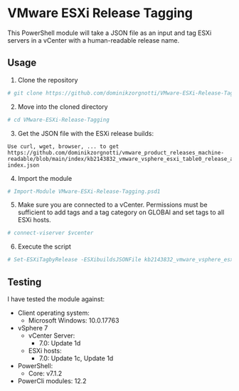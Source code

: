 # VMware ESXi Release Tagging

This PowerShell module will take a JSON file as an input and tag ESXi servers in a vCenter with a human-readable release name.

## Usage

1. Clone the repository  
```powershell
# git clone https://github.com/dominikzorgnotti/VMware-ESXi-Release-Tagging.git
```
2. Move into the cloned directory
```powershell
# cd VMware-ESXi-Release-Tagging
```
3. Get the JSON file with the ESXi release builds:
```text
Use curl, wget, browser, ... to get https://github.com/dominikzorgnotti/vmware_product_releases_machine-readable/blob/main/index/kb2143832_vmware_vsphere_esxi_table0_release_as-index.json
```
4. Import the module
```powershell
# Import-Module VMware-ESXi-Release-Tagging.psd1
```
5. Make sure you are connected to a vCenter. Permissions must be sufficient to add tags and a tag category on GLOBAl and set tags to all ESXi hosts.
```powershell
# connect-viserver $vcenter
```
6. Execute the script
```powershell
# Set-ESXiTagbyRelease -ESXibuildsJSONFile kb2143832_vmware_vsphere_esxi_table0_release_as-index.json
```

## Testing
I have tested the module against:

- Client operating system:
  - Microsoft Windows: 10.0.17763
- vSphere 7
  - vCenter Server:
    -  7.0: Update 1d
  - ESXi hosts:
    - 7.0: Update 1c, Update 1d
- PowerShell: 
  - Core: v7.1.2
- PowerCli modules: 12.2
